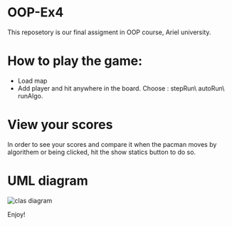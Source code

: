# OOP-Ex4

This reposetory is our final assigment in OOP course, Ariel university.
# How to play the game:
* Load map
* Add player and hit anywhere in the board.
Choose : stepRun\ autoRun\ runAlgo.

# View your scores
In order to see your scores and compare it when the pacman moves by algorithem or being clicked,
hit the show statics button to do so. 

# UML diagram 

![clas diagram](https://user-images.githubusercontent.com/44839004/51085061-d88b5f80-173c-11e9-9778-83f7ba489b0f.jpg)


Enjoy!

